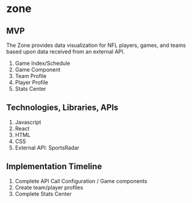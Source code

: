 # zone

## MVP
The Zone provides data visualization for NFL players, games, and teams based upon data received from an external API. 
1. Game Index/Schedule
2. Game Component
3. Team Profile
4. Player Profile 
5. Stats Center

## Technologies, Libraries, APIs
1. Javascript 
2. React 
3. HTML 
4. CSS
5. External API: SportsRadar

## Implementation Timeline
1. Complete API Call Configuration / Game components
2. Create team/player profiles
3. Complete Stats Center

